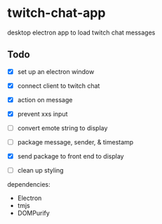 # twitch-chat-app
desktop electron app to load twitch chat messages


## Todo
- [x] set up an electron window
- [x] connect client to twitch chat
- [x] action on message
- [x] prevent xxs input 
- [ ] convert emote string to display
- [ ] package message, sender, & timestamp
- [x] send package to front end to display
- [ ] clean up styling 







dependencies:
* Electron
* tmjs
* DOMPurify



